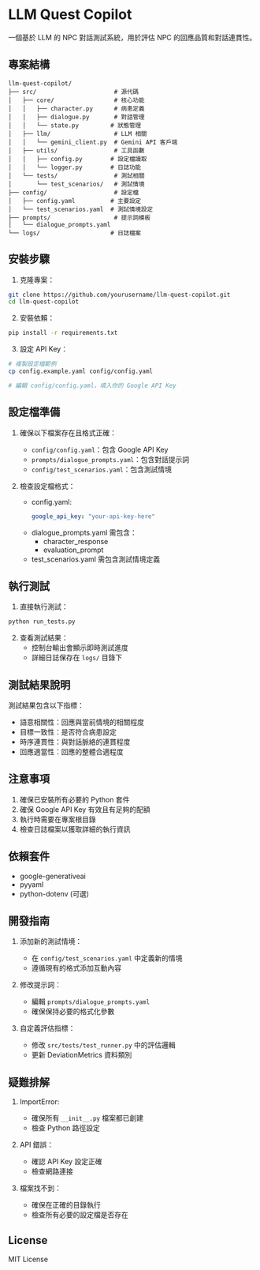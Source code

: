 # LLM Quest Copilot

一個基於 LLM 的 NPC 對話測試系統，用於評估 NPC 的回應品質和對話連貫性。

## 專案結構

```
llm-quest-copilot/
├── src/                      # 源代碼
│   ├── core/                 # 核心功能
│   │   ├── character.py      # 病患定義
│   │   ├── dialogue.py       # 對話管理
│   │   └── state.py         # 狀態管理
│   ├── llm/                  # LLM 相關
│   │   └── gemini_client.py  # Gemini API 客戶端
│   ├── utils/                # 工具函數
│   │   ├── config.py        # 設定檔讀取
│   │   └── logger.py        # 日誌功能
│   └── tests/                # 測試相關
│       └── test_scenarios/   # 測試情境
├── config/                   # 設定檔
│   ├── config.yaml          # 主要設定
│   └── test_scenarios.yaml  # 測試情境設定
├── prompts/                  # 提示詞模板
│   └── dialogue_prompts.yaml
└── logs/                    # 日誌檔案
```

## 安裝步驟

1. 克隆專案：
```bash
git clone https://github.com/yourusername/llm-quest-copilot.git
cd llm-quest-copilot
```

2. 安裝依賴：
```bash
pip install -r requirements.txt
```

3. 設定 API Key：
```bash
# 複製設定檔範例
cp config.example.yaml config/config.yaml

# 編輯 config/config.yaml，填入你的 Google API Key
```

## 設定檔準備

1. 確保以下檔案存在且格式正確：
   - `config/config.yaml`：包含 Google API Key
   - `prompts/dialogue_prompts.yaml`：包含對話提示詞
   - `config/test_scenarios.yaml`：包含測試情境

2. 檢查設定檔格式：
   - config.yaml:
     ```yaml
     google_api_key: "your-api-key-here"
     ```
   - dialogue_prompts.yaml 需包含：
     - character_response
     - evaluation_prompt
   - test_scenarios.yaml 需包含測試情境定義

## 執行測試

1. 直接執行測試：
```bash
python run_tests.py
```

2. 查看測試結果：
   - 控制台輸出會顯示即時測試進度
   - 詳細日誌保存在 `logs/` 目錄下

## 測試結果說明

測試結果包含以下指標：
- 語意相關性：回應與當前情境的相關程度
- 目標一致性：是否符合病患設定
- 時序連貫性：與對話脈絡的連貫程度
- 回應適當性：回應的整體合適程度

## 注意事項

1. 確保已安裝所有必要的 Python 套件
2. 確保 Google API Key 有效且有足夠的配額
3. 執行時需要在專案根目錄
4. 檢查日誌檔案以獲取詳細的執行資訊

## 依賴套件

- google-generativeai
- pyyaml
- python-dotenv (可選)

## 開發指南

1. 添加新的測試情境：
   - 在 `config/test_scenarios.yaml` 中定義新的情境
   - 遵循現有的格式添加互動內容

2. 修改提示詞：
   - 編輯 `prompts/dialogue_prompts.yaml`
   - 確保保持必要的格式化參數

3. 自定義評估指標：
   - 修改 `src/tests/test_runner.py` 中的評估邏輯
   - 更新 DeviationMetrics 資料類別

## 疑難排解

1. ImportError:
   - 確保所有 `__init__.py` 檔案都已創建
   - 檢查 Python 路徑設定

2. API 錯誤：
   - 確認 API Key 設定正確
   - 檢查網路連接

3. 檔案找不到：
   - 確保在正確的目錄執行
   - 檢查所有必要的設定檔是否存在

## License

MIT License 
